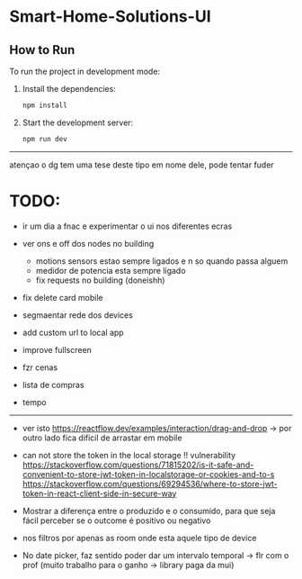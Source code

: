 # Smart-Home-Solutions-UI

## How to Run

To run the project in development mode:

1. Install the dependencies:

   ```bash
   npm install
   ```

2. Start the development server:
   ```bash
   npm run dev
   ```

---

atençao o dg tem uma tese deste tipo em nome dele, pode tentar fuder

# TODO:

- ir um dia a fnac e experimentar o ui nos diferentes ecras
- ver ons e off dos nodes no building
  - motions sensors estao sempre ligados e n so quando passa alguem
  - medidor de potencia esta sempre ligado
  - fix requests no building (doneishh)
- fix delete card mobile

- segmaentar rede dos devices
- add custom url to local app

- improve fullscreen

- fzr cenas
- lista de compras
- tempo

---

- ver isto https://reactflow.dev/examples/interaction/drag-and-drop -> por outro lado fica dificil de arrastar em mobile
- can not store the token in the local storage !! vulnerability
  https://stackoverflow.com/questions/71815202/is-it-safe-and-convenient-to-store-jwt-token-in-localstorage-or-cookies-and-to-s
  https://stackoverflow.com/questions/69294536/where-to-store-jwt-token-in-react-client-side-in-secure-way

- Mostrar a diferença entre o produzido e o consumido, para que seja fácil perceber se o outcome é positivo ou negativo

- nos filtros por apenas as room onde esta aquele tipo de device
- No date picker, faz sentido poder dar um intervalo temporal -> flr com o prof (muito trabalho para o ganho -> library paga da mui)
